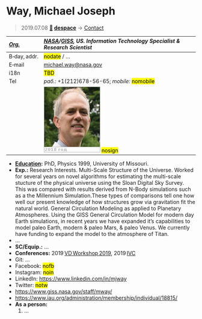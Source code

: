 # Way, Michael Joseph
> 2019.07.08 **[🚀](../index/index.md) [despace](index.md)** → [Contact](contact.md)

|*[Org.](contact.md)*|*[NASA](zz_nasa.md)/[GISS](zz_giss.md), US. Information Technology Specialist & Research Scientist*|
|:--|:--|
|B‑day, addr.| <mark>nodate</mark> / … |
|E‑mail| <michael.way@nasa.gov> |
|i18n| <mark>TBD</mark> |
|Tel|*раб.:* +1(212)678-56-65; *mobile:* <mark>nomobile</mark> |
|| [![](f/contact/w/way_001_photo_thumb.jpg)](f/contact/w/way_001_photo.jpg) <mark>nosign</mark> |

   - **[Education](edu.md):** PhD, Physics 1999, University of Missouri.
   - **Exp.:** Research Interests. Multi-Scale Structure of the Universe. Worked for several years on novel algorithms for estimating the multi-scale stucture of the physical universe using the Sloan Digital Sky Survey. This was compared with results derived from N-Body simulations such as a the Millennium Simulation.These types of comparisons tell one how well our present knowledge of how structures grow via gravitation fit the natural world. General Circulation Modeling as applied to Planetary Atmospheres. Using the GISS General Circulation Model for modern day Earth simulations, in recent years we have expanded it’s capabilities to model paleo Earth, modern & paleo Mars, & paleo Venus. We currently have funding to expand the model to the atmosphere of Titan.
   - …
   - **SC/Equip.:** …
   - **Conferences:** 2019 [VD Workshop 2019](vdws2019.md), 2019 [IVC](ivc_2019.md)
   - Git: …
   - Facebook: <mark>nofb</mark>
   - Instagram: <mark>noin</mark>
   - LinkedIn: <https://www.linkedin.com/in/mjway>
   - Twitter: <mark>notw</mark>
   - <https://www.giss.nasa.gov/staff/mway/>
   - <https://www.iau.org/administration/membership/individual/18815/>
   - **As a person:**
      1. …
